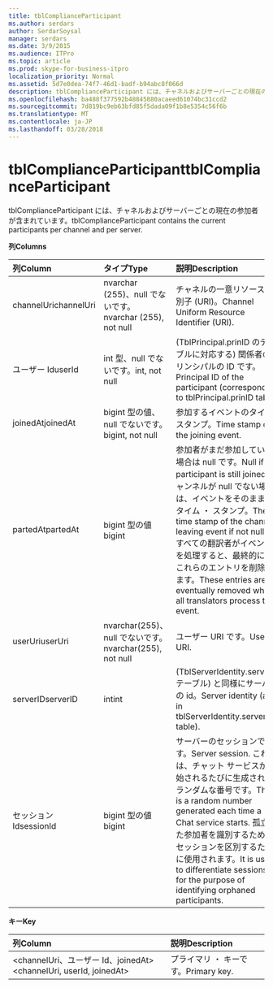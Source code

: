 ```yaml
---
title: tblComplianceParticipant
ms.author: serdars
author: SerdarSoysal
manager: serdars
ms.date: 3/9/2015
ms.audience: ITPro
ms.topic: article
ms.prod: skype-for-business-itpro
localization_priority: Normal
ms.assetid: 5d7e0dea-74f7-46d1-badf-b94abc8f066d
description: tblComplianceParticipant には、チャネルおよびサーバーごとの現在の参加者が含まれています。
ms.openlocfilehash: ba488f377592b48845880acaeed61074bc31ccd2
ms.sourcegitcommit: 7d819bc9eb63bfd85f5dada09f1b8e5354c56f6b
ms.translationtype: MT
ms.contentlocale: ja-JP
ms.lasthandoff: 03/28/2018
---
```

# <a name="tblcomplianceparticipant"></a><span data-ttu-id="ade32-103">tblComplianceParticipant</span><span class="sxs-lookup"><span data-stu-id="ade32-103">tblComplianceParticipant</span></span>
 
<span data-ttu-id="ade32-104">tblComplianceParticipant には、チャネルおよびサーバーごとの現在の参加者が含まれています。</span><span class="sxs-lookup"><span data-stu-id="ade32-104">tblComplianceParticipant contains the current participants per channel and per server.</span></span>
  
<span data-ttu-id="ade32-105">**列**</span><span class="sxs-lookup"><span data-stu-id="ade32-105">**Columns**</span></span>

|<span data-ttu-id="ade32-106">**列**</span><span class="sxs-lookup"><span data-stu-id="ade32-106">**Column**</span></span>|<span data-ttu-id="ade32-107">**タイプ**</span><span class="sxs-lookup"><span data-stu-id="ade32-107">**Type**</span></span>|<span data-ttu-id="ade32-108">**説明**</span><span class="sxs-lookup"><span data-stu-id="ade32-108">**Description**</span></span>|
|:-----|:-----|:-----|
|<span data-ttu-id="ade32-109">channelUri</span><span class="sxs-lookup"><span data-stu-id="ade32-109">channelUri</span></span>  <br/> |<span data-ttu-id="ade32-110">nvarchar (255)、null でないです。</span><span class="sxs-lookup"><span data-stu-id="ade32-110">nvarchar (255), not null</span></span>  <br/> |<span data-ttu-id="ade32-111">チャネルの一意リソース識別子 (URI)。</span><span class="sxs-lookup"><span data-stu-id="ade32-111">Channel Uniform Resource Identifier (URI).</span></span>  <br/> |
|<span data-ttu-id="ade32-112">ユーザー Id</span><span class="sxs-lookup"><span data-stu-id="ade32-112">userId</span></span>  <br/> |<span data-ttu-id="ade32-113">int 型、null でないです。</span><span class="sxs-lookup"><span data-stu-id="ade32-113">int, not null</span></span>  <br/> |<span data-ttu-id="ade32-114">(TblPrincipal.prinID のテーブルに対応する) 関係者のプリンシパルの ID です。</span><span class="sxs-lookup"><span data-stu-id="ade32-114">Principal ID of the participant (corresponding to tblPrincipal.prinID table).</span></span>  <br/> |
|<span data-ttu-id="ade32-115">joinedAt</span><span class="sxs-lookup"><span data-stu-id="ade32-115">joinedAt</span></span>  <br/> |<span data-ttu-id="ade32-116">bigint 型の値、null でないです。</span><span class="sxs-lookup"><span data-stu-id="ade32-116">bigint, not null</span></span>  <br/> |<span data-ttu-id="ade32-117">参加するイベントのタイムスタンプ。</span><span class="sxs-lookup"><span data-stu-id="ade32-117">Time stamp of the joining event.</span></span>  <br/> |
|<span data-ttu-id="ade32-118">partedAt</span><span class="sxs-lookup"><span data-stu-id="ade32-118">partedAt</span></span>  <br/> |<span data-ttu-id="ade32-119">bigint 型の値</span><span class="sxs-lookup"><span data-stu-id="ade32-119">bigint</span></span>  <br/> |<span data-ttu-id="ade32-120">参加者がまだ参加している場合は null です。</span><span class="sxs-lookup"><span data-stu-id="ade32-120">Null if participant is still joined.</span></span> <span data-ttu-id="ade32-121">チャンネルが null でない場合は、イベントをそのままのタイム ・ スタンプ。</span><span class="sxs-lookup"><span data-stu-id="ade32-121">The time stamp of the channel leaving event if not null.</span></span>  <br/> <span data-ttu-id="ade32-122">すべての翻訳者がイベントを処理すると、最終的にはこれらのエントリを削除します。</span><span class="sxs-lookup"><span data-stu-id="ade32-122">These entries are eventually removed when all translators process the event.</span></span>  <br/> |
|<span data-ttu-id="ade32-123">userUri</span><span class="sxs-lookup"><span data-stu-id="ade32-123">userUri</span></span>  <br/> |<span data-ttu-id="ade32-124">nvarchar(255)、null でないです。</span><span class="sxs-lookup"><span data-stu-id="ade32-124">nvarchar(255), not null</span></span>  <br/> |<span data-ttu-id="ade32-125">ユーザー URI です。</span><span class="sxs-lookup"><span data-stu-id="ade32-125">User URI.</span></span>  <br/> |
|<span data-ttu-id="ade32-126">serverID</span><span class="sxs-lookup"><span data-stu-id="ade32-126">serverID</span></span>  <br/> |<span data-ttu-id="ade32-127">int</span><span class="sxs-lookup"><span data-stu-id="ade32-127">int</span></span>  <br/> |<span data-ttu-id="ade32-128">(TblServerIdentity.serverID テーブル) と同様にサーバーの id。</span><span class="sxs-lookup"><span data-stu-id="ade32-128">Server identity (as in tblServerIdentity.serverID table).</span></span>  <br/> |
|<span data-ttu-id="ade32-129">セッション Id</span><span class="sxs-lookup"><span data-stu-id="ade32-129">sessionId</span></span>  <br/> |<span data-ttu-id="ade32-130">bigint 型の値</span><span class="sxs-lookup"><span data-stu-id="ade32-130">bigint</span></span>  <br/> |<span data-ttu-id="ade32-131">サーバーのセッションです。</span><span class="sxs-lookup"><span data-stu-id="ade32-131">Server session.</span></span> <span data-ttu-id="ade32-132">これは、チャット サービスが開始されるたびに生成されたランダムな番号です。</span><span class="sxs-lookup"><span data-stu-id="ade32-132">This is a random number generated each time a Chat service starts.</span></span> <span data-ttu-id="ade32-133">孤立した参加者を識別するためのセッションを区別するために使用されます。</span><span class="sxs-lookup"><span data-stu-id="ade32-133">It is used to differentiate sessions for the purpose of identifying orphaned participants.</span></span>  <br/> |
   
<span data-ttu-id="ade32-134">**キー**</span><span class="sxs-lookup"><span data-stu-id="ade32-134">**Key**</span></span>

|<span data-ttu-id="ade32-135">**列**</span><span class="sxs-lookup"><span data-stu-id="ade32-135">**Column**</span></span>|<span data-ttu-id="ade32-136">**説明**</span><span class="sxs-lookup"><span data-stu-id="ade32-136">**Description**</span></span>|
|:-----|:-----|
|<span data-ttu-id="ade32-137">\<channelUri、ユーザー Id、joinedAt\></span><span class="sxs-lookup"><span data-stu-id="ade32-137">\<channelUri, userId, joinedAt\></span></span>  <br/> |<span data-ttu-id="ade32-138">プライマリ ・ キーです。</span><span class="sxs-lookup"><span data-stu-id="ade32-138">Primary key.</span></span>  <br/> |
   

